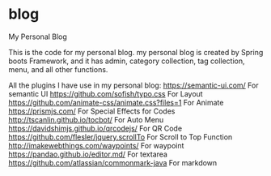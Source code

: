 # blog
My Personal Blog

This is the code for my personal blog. my personal blog is created by Spring boots Framework, and it has admin, category collection, tag collection, menu, and all other functions. 

All the plugins I have use in my personal blog: 
https://semantic-ui.com/                                        For semantic UI
https://github.com/sofish/typo.css                              For Layout
https://github.com/animate-css/animate.css?files=1              For Animate
https://prismjs.com/                                            For Special Effects for Codes
http://tscanlin.github.io/tocbot/                               For Auto Menu
https://davidshimjs.github.io/qrcodejs/                         For QR Code
https://github.com/flesler/jquery.scrollTo                      For Scroll to Top Function
http://imakewebthings.com/waypoints/                            For waypoint
https://pandao.github.io/editor.md/                             For textarea
https://github.com/atlassian/commonmark-java                    For markdown

